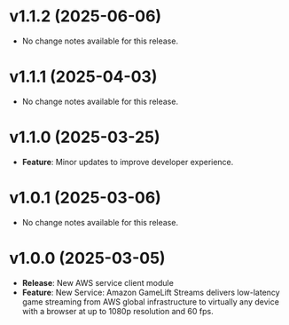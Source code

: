 # v1.1.2 (2025-06-06)

* No change notes available for this release.

# v1.1.1 (2025-04-03)

* No change notes available for this release.

# v1.1.0 (2025-03-25)

* **Feature**: Minor updates to improve developer experience.

# v1.0.1 (2025-03-06)

* No change notes available for this release.

# v1.0.0 (2025-03-05)

* **Release**: New AWS service client module
* **Feature**: New Service: Amazon GameLift Streams delivers low-latency game streaming from AWS global infrastructure to virtually any device with a browser at up to 1080p resolution and 60 fps.


